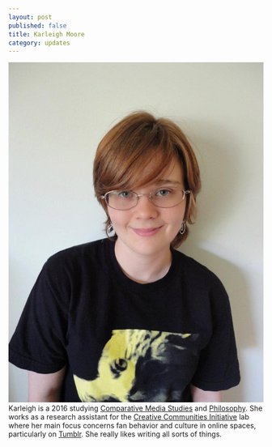 ```yaml
---
layout: post
published: false
title: Karleigh Moore
category: updates
---
```


![kjmoore_profile633.jpg](/assets/kjmoore_profile633.jpg)
Karleigh is a 2016 studying [Comparative Media Studies](cmsw.mit.edu) and [Philosophy](http://web.mit.edu/philosophy/). She works as a research assistant for the [Creative Communities Initiative](http://cmsw.mit.edu/creative-communities-initiative/) lab where her main focus concerns fan behavior and culture in online spaces, particularly on [Tumblr](tumblr.com). She really likes writing  all sorts of things. 
